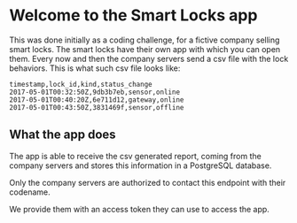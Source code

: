 # Welcome to the Smart Locks app

This was done initially as a coding challenge, for a fictive company selling smart locks. The smart locks have their own app with which you can open them. Every now and then the company servers send a csv file with the lock behaviors. This is what such csv file looks like:

    timestamp,lock_id,kind,status_change
    2017-05-01T00:32:50Z,9db3b7eb,sensor,online
    2017-05-01T00:40:20Z,6e711d12,gateway,online
    2017-05-01T00:43:50Z,3831469f,sensor,offline

## What the app does

The app is able to receive the csv generated report, coming from the company servers and stores this information in a PostgreSQL database.

Only the company servers are authorized to contact this endpoint with their codename.

We provide them with an access token they can use to access the app.
